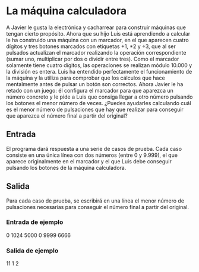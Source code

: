 # La máquina calculadora

A Javier le gusta la electrónica y cacharrear para construir máquinas
que tengan cierto propósito. Ahora que su hijo Luis está aprendiendo a calcular le ha construido una máquina con un marcador, en el
que aparecen cuatro dígitos y tres botones marcados con etiquetas
+1, \*2 y ÷3, que al ser pulsados actualizan el marcador realizando
la operación correspondiente (sumar uno, multiplicar por dos o dividir entre tres). Como el marcador solamente tiene cuatro dígitos, las
operaciones se realizan módulo 10.000 y la división es entera.
Luis ha entendido perfectamente el funcionamiento de la máquina y la utiliza para comprobar
que los cálculos que hace mentalmente antes de pulsar un botón son correctos. Ahora Javier le
ha retado con un juego: él configura el marcador para que aparezca un número concreto y le pide
a Luis que consiga llegar a otro número pulsando los botones el menor número de veces.
¿Puedes ayudarles calculando cuál es el menor número de pulsaciones que hay que realizar para
conseguir que aparezca el número final a partir del original?

## Entrada

El programa dará respuesta a una serie de casos de prueba. Cada caso consiste en una única
línea con dos números (entre 0 y 9.999), el que aparece originalmente en el marcador y el que
Luis debe conseguir pulsando los botones de la máquina calculadora.

## Salida

Para cada caso de prueba, se escribirá en una línea el menor número de pulsaciones necesarias
para conseguir el número final a partir del original.

### Entrada de ejemplo

0 1024
5000 0
9999 6666

### Salida de ejemplo

11
1
2
